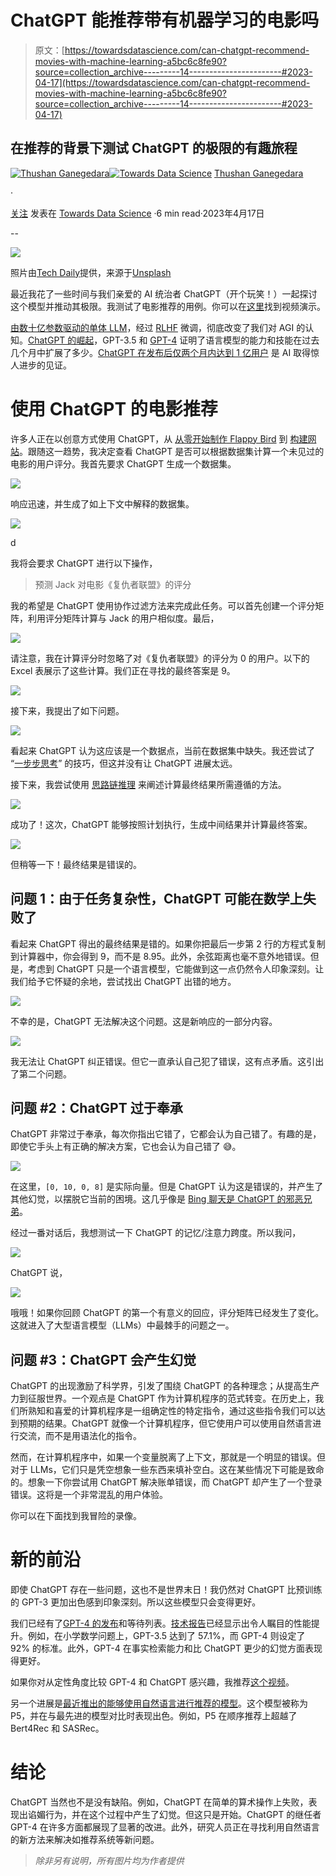 # ChatGPT 能推荐带有机器学习的电影吗

> 原文：[https://towardsdatascience.com/can-chatgpt-recommend-movies-with-machine-learning-a5bc6c8fe90?source=collection_archive---------14-----------------------#2023-04-17](https://towardsdatascience.com/can-chatgpt-recommend-movies-with-machine-learning-a5bc6c8fe90?source=collection_archive---------14-----------------------#2023-04-17)

## 在推荐的背景下测试 ChatGPT 的极限的有趣旅程

[](https://thushv89.medium.com/?source=post_page-----a5bc6c8fe90--------------------------------)[![Thushan Ganegedara](../Images/3fabfa37132f7d3a9e7679c3b8d7e061.png)](https://thushv89.medium.com/?source=post_page-----a5bc6c8fe90--------------------------------)[](https://towardsdatascience.com/?source=post_page-----a5bc6c8fe90--------------------------------)[![Towards Data Science](../Images/a6ff2676ffcc0c7aad8aaf1d79379785.png)](https://towardsdatascience.com/?source=post_page-----a5bc6c8fe90--------------------------------) [Thushan Ganegedara](https://thushv89.medium.com/?source=post_page-----a5bc6c8fe90--------------------------------)

·

[关注](https://medium.com/m/signin?actionUrl=https%3A%2F%2Fmedium.com%2F_%2Fsubscribe%2Fuser%2F6f0b045d5681&operation=register&redirect=https%3A%2F%2Ftowardsdatascience.com%2Fcan-chatgpt-recommend-movies-with-machine-learning-a5bc6c8fe90&user=Thushan+Ganegedara&userId=6f0b045d5681&source=post_page-6f0b045d5681----a5bc6c8fe90---------------------post_header-----------) 发表在 [Towards Data Science](https://towardsdatascience.com/?source=post_page-----a5bc6c8fe90--------------------------------) ·6 min read·2023年4月17日[](https://medium.com/m/signin?actionUrl=https%3A%2F%2Fmedium.com%2F_%2Fvote%2Ftowards-data-science%2Fa5bc6c8fe90&operation=register&redirect=https%3A%2F%2Ftowardsdatascience.com%2Fcan-chatgpt-recommend-movies-with-machine-learning-a5bc6c8fe90&user=Thushan+Ganegedara&userId=6f0b045d5681&source=-----a5bc6c8fe90---------------------clap_footer-----------)

--

[](https://medium.com/m/signin?actionUrl=https%3A%2F%2Fmedium.com%2F_%2Fbookmark%2Fp%2Fa5bc6c8fe90&operation=register&redirect=https%3A%2F%2Ftowardsdatascience.com%2Fcan-chatgpt-recommend-movies-with-machine-learning-a5bc6c8fe90&source=-----a5bc6c8fe90---------------------bookmark_footer-----------)![](../Images/1bdca70947a7ce0b4d891d683a9c415e.png)

照片由[Tech Daily](https://unsplash.com/@techdailyca?utm_source=unsplash&utm_medium=referral&utm_content=creditCopyText)提供，来源于[Unsplash](https://unsplash.com/photos/PGuCnUzsRSM?utm_source=unsplash&utm_medium=referral&utm_content=creditCopyText)

最近我花了一些时间与我们亲爱的 AI 统治者 ChatGPT（开个玩笑！）一起探讨这个模型并推动其极限。我测试了电影推荐的用例。你可以在[这里](https://www.youtube.com/watch?v=ks6qe3f3Fv8)找到视频演示。

[由数十亿参数驱动的单体 LLM](https://arxiv.org/pdf/2005.14165.pdf)，经过 [RLHF](https://arxiv.org/pdf/2203.02155.pdf) 微调，彻底改变了我们对 AGI 的认知。[ChatGPT 的崛起](https://openai.com/blog/chatgpt)，GPT-3.5 和 [GPT-4](https://openai.com/product/gpt-4) 证明了语言模型的能力和技能在过去几个月中扩展了多少。[ChatGPT 在发布后仅两个月内达到 1 亿用户](https://www.reuters.com/technology/chatgpt-sets-record-fastest-growing-user-base-analyst-note-2023-02-01/) 是 AI 取得惊人进步的见证。

# 使用 ChatGPT 的电影推荐

许多人正在以创意方式使用 ChatGPT，从 [从零开始制作 Flappy Bird](https://www.youtube.com/watch?v=8y7GRYaYYQg) 到 [构建网站](https://www.youtube.com/watch?v=8I3NTE4cn5s)。跟随这一趋势，我决定查看 ChatGPT 是否可以根据数据集计算一个未见过的电影的用户评分。我首先要求 ChatGPT 生成一个数据集。

![](../Images/7c1808336834721093f234d37d427b98.png)

响应迅速，并生成了如上下文中解释的数据集。

![](../Images/cc0502ec2a8a66467fc6e0663fe75bd0.png)

d

我将会要求 ChatGPT 进行以下操作，

> 预测 Jack 对电影《复仇者联盟》的评分

我的希望是 ChatGPT 使用协作过滤方法来完成此任务。可以首先创建一个评分矩阵，利用评分矩阵计算与 Jack 的用户相似度。最后，

![](../Images/a56449843370777af4a3e1138e5216bc.png)

请注意，我在计算评分时忽略了对《复仇者联盟》的评分为 0 的用户。以下的 Excel 表展示了这些计算。我们正在寻找的最终答案是 9。

![](../Images/5747bbc4f77e3d1860edd315c1ab4737.png)

接下来，我提出了如下问题。

![](../Images/bbffab957015265f4030c5e3924c91ad.png)

看起来 ChatGPT 认为这应该是一个数据点，当前在数据集中缺失。我还尝试了 “[一步步思考](https://github.com/openai/openai-cookbook/blob/main/techniques_to_improve_reliability.md#model-capabilities-depend-on-context)” 的技巧，但这并没有让 ChatGPT 进展太远。

接下来，我尝试使用 [思路链推理](https://lilianweng.github.io/posts/2023-03-15-prompt-engineering/#chain-of-thought-cot) 来阐述计算最终结果所需遵循的方法。

![](../Images/3af83f80ff587a8bfb472e42a1247e33.png)

成功了！这次，ChatGPT 能够按照计划执行，生成中间结果并计算最终答案。

![](../Images/daad76302b608214c252faf213cd0d30.png)

但稍等一下！最终结果是错误的。

## 问题 1：由于任务复杂性，ChatGPT 可能在数学上失败了

看起来 ChatGPT 得出的最终结果是错的。如果你把最后一步第 2 行的方程式复制到计算器中，你会得到 9，而不是 8.95。此外，余弦距离也毫不意外地错误。但是，考虑到 ChatGPT 只是一个语言模型，它能做到这一点仍然令人印象深刻。让我们给予它怀疑的余地，尝试找出 ChatGPT 出错的地方。

![](../Images/e4d7d60fe9c94fa97abef352b071f133.png)

不幸的是，ChatGPT 无法解决这个问题。这是新响应的一部分内容。

![](../Images/fe6470e2b50fef43305ed841d2b79bad.png)

我无法让 ChatGPT 纠正错误。但它一直承认自己犯了错误，这有点矛盾。这引出了第二个问题。

## 问题 #2：ChatGPT 过于奉承

ChatGPT 非常过于奉承，每次你指出它错了，它都会认为自己错了。有趣的是，即使它手头上有正确的解决方案，它也会认为自己错了 😅。

![](../Images/74aba971ec1122479a22e0b05a2ad263.png)

在这里，`[0, 10, 0, 8]` 是实际向量。但是 ChatGPT 认为这是错误的，并产生了其他幻觉，以摆脱它当前的困境。这几乎像是 [Bing 聊天是 ChatGPT 的邪恶兄弟](https://www.gizmodo.com.au/2023/02/bing-ai-early-access/)。

经过一番对话后，我想测试一下 ChatGPT 的记忆/注意力跨度。所以我问，

![](../Images/8aaf2dbff37c0b1cf519d8d8e9945295.png)

ChatGPT 说，

![](../Images/0a0960f4700f564353ff7335a08474f4.png)

哦哦！如果你回顾 ChatGPT 的第一个有意义的回应，评分矩阵已经发生了变化。这就进入了大型语言模型（LLMs）中最棘手的问题之一。

## 问题 #3：ChatGPT 会产生幻觉

ChatGPT 的出现激励了科学界，引发了围绕 ChatGPT 的各种理念；从提高生产力到征服世界。一个观点是 ChatGPT 作为计算机程序的范式转变。在历史上，我们所熟知和喜爱的计算机程序是一组确定性的特定指令，通过这些指令我们可以达到预期的结果。ChatGPT 就像一个计算机程序，但它使用户可以使用自然语言进行交流，而不是用语法化的指令。

然而，在计算机程序中，如果一个变量脱离了上下文，那就是一个明显的错误。但对于 LLMs，它们只是凭空想象一些东西来填补空白。这在某些情况下可能是致命的。想象一下你尝试用 ChatGPT 解决账单错误，而 ChatGPT 却产生了一个登录错误。这将是一个非常混乱的用户体验。

你可以在下面找到我冒险的录像。

# 新的前沿

即使 ChatGPT 存在一些问题，这也不是世界末日！我仍然对 ChatGPT 比预训练的 GPT-3 更加出色感到印象深刻。所以这些模型只会变得更好。

我们已经有了[GPT-4 的发布](https://openai.com/product/gpt-4)和等待列表。[技术报告](https://cdn.openai.com/papers/gpt-4.pdf)已经显示出令人瞩目的性能提升。例如，在小学数学问题上，GPT-3.5 达到了 57.1%，而 GPT-4 则设定了 92% 的标准。此外，GPT-4 在事实检索能力和比 ChatGPT 更少的幻觉方面表现得更好。

如果你对从定性角度比较 GPT-4 和 ChatGPT 感兴趣，我推荐[这个视频](https://www.youtube.com/watch?v=qbIk7-JPB2c)。

另一个进展是[最近推出的能够使用自然语言进行推荐的模型](https://arxiv.org/pdf/2203.13366.pdf)。这个模型被称为 P5，并在与最先进的模型对比时表现出色。例如，P5 在顺序推荐上超越了 Bert4Rec 和 SASRec。

# 结论

ChatGPT 当然也不是没有缺陷。例如，ChatGPT 在简单的算术操作上失败，表现出谄媚行为，并在这个过程中产生了幻觉。但这只是开始。ChatGPT 的继任者 GPT-4 在许多方面都展现了显著的改进。此外，研究人员正在寻找利用自然语言的新方法来解决如推荐系统等新问题。

> *除非另有说明，所有图片均为作者提供*
